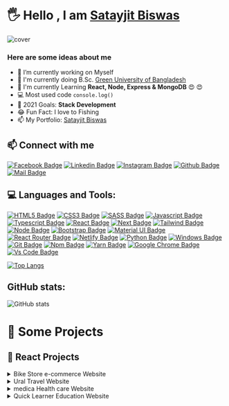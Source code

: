 # 🖐 Hello , I am [Satayjit Biswas](https://coderchef.net/templatemonster/coderchef/)


![cover](https://i.ibb.co/2hd2mhL/Happy-Holidays.png)
### Here are some ideas about me

- 🔭 I’m currently working on Myself
- 🏫 I'm currently doing B.Sc. [Green University of Bangladesh](https://green.edu.bd/)
- 🌱 I'm currently Learning **React, Node, Express & MongoDB** :heart_eyes: 😍
- 💻 Most used code `console.log()`
- 🎯 2021 Goals: **Stack Development**
- 😂 Fun Fact: I love to Fishing
- 📫 My Portfolio: [Satayjit Biswas](https://coderchef.net/templatemonster/coderchef/)




## 📫 Connect with me



[![Facebook Badge](https://img.shields.io/badge/Facebook-1877F2?style=for-the-badge&logo=facebook&logoColor=white)](https://www.facebook.com/satayjit.biswas.1/)
[![Linkedin Badge](https://img.shields.io/badge/LinkedIn-0077B5?style=for-the-badge&logo=linkedin&logoColor=white)](https://www.linkedin.com/in/satayjit-biswas-240407185/)
[![Instagram Badge](https://img.shields.io/badge/Instagram-E4405F?style=for-the-badge&logo=instagram&logoColor=white)](https://www.instagram.com/satayjitbiswastitu/)
[![Github Badge](https://img.shields.io/badge/GitHub-100000?style=for-the-badge&logo=github&logoColor=white)](https://github.com/Satayjit-Biswas)
[![Mail Badge](https://img.shields.io/badge/Gmail-D14836?style=for-the-badge&logo=gmail&logoColor=white)](mailto:satayjitbiswas1@gmail.com)


## 💻 Languages and Tools:
[![HTML5 Badge](https://img.shields.io/badge/HTML5-E34F26?style=for-the-badge&logo=html5&logoColor=white)](#)
[![CSS3 Badge](https://img.shields.io/badge/CSS3-1572B6?style=for-the-badge&logo=css3&logoColor=white)](#)
[![SASS Badge](https://img.shields.io/badge/Sass-CC6699?style=for-the-badge&logo=sass&logoColor=white)](#)
[![Javascript Badge](https://img.shields.io/badge/JavaScript-F7DF1E?style=for-the-badge&logo=javascript&logoColor=black)](#)
[![Typescript Badge](https://img.shields.io/badge/typeScript-0078D6?style=for-the-badge&logo=typeScript&logoColor=white)](#)
[![React Badge](https://img.shields.io/badge/React-20232A?style=for-the-badge&logo=react&logoColor=61DAFB)](#)
[![Next Badge](https://img.shields.io/badge/NextJS-000?style=for-the-badge&logo=nextjs&logoColor=61DAFB)](#)
[![Tailwind Badge](https://img.shields.io/badge/Tailwind_CSS-38B2AC?style=for-the-badge&logo=tailwind-css&logoColor=white)](#)
[![Node Badge](https://img.shields.io/badge/Node.js-43853D?style=for-the-badge&logo=node.js&logoColor=white)](#)
[![Bootstrap Badge](https://img.shields.io/badge/Bootstrap-563D7C?style=for-the-badge&logo=bootstrap&logoColor=white)](#)
[![Material UI Badge](https://img.shields.io/badge/Material--UI-0081CB?style=for-the-badge&logo=material-ui&logoColor=white)](#)
[![React Router Badge](https://img.shields.io/badge/React_Router-CA4245?style=for-the-badge&logo=react-router&logoColor=white)](#)
[![Netlify Badge](https://img.shields.io/badge/Netlify-00C7B7?style=for-the-badge&logo=netlify&logoColor=white)](#)
[![Python Badge](https://img.shields.io/badge/Python-14354C?style=for-the-badge&logo=python&logoColor=white)](#)
[![Windows Badge](https://img.shields.io/badge/Windows-0078D6?style=for-the-badge&logo=windows&logoColor=white)](#)
[![Git Badge](https://img.shields.io/badge/git-f34f29?style=for-the-badge&logo=git&logoColor=white)](#)
[![Npm Badge](https://img.shields.io/badge/npm-d7141a?style=for-the-badge&logo=npm&logoColor=white)](#)
[![Yarn Badge](https://img.shields.io/badge/yarn-0078D6?style=for-the-badge&logo=yarn&logoColor=white)](#)
[![Google Chrome Badge](https://img.shields.io/badge/google_chrome-556532?style=for-the-badge&logo=googlechrome&logoColor=white)](#)
[![Vs Code Badge](https://img.shields.io/badge/Visual_Studio_Code-0078D6?style=for-the-badge&logo=visualstudiocode&logoColor=white)](#)

[![Top Langs](https://github-readme-stats.vercel.app/api/top-langs/?username=Satayjit-Biswas&layout=compact)](https://github.com/Satayjit-Biswas/github-readme-stats)

## GitHub stats:

![GitHub stats](https://github-readme-stats.vercel.app/api?username=Satayjit-Biswas&show_icons=true&theme=merko)


# 🚀 Some Projects

## 📢 React Projects
<details>
<summary>Bike Store e-commerce Website</summary>

1. Live Demo: https://bike-store-a5d20.web.app/
2. Github Code: https://github.com/Satayjit-Biswas/Bike-Store.git
3. Technology : React JS, Bootstrap CSS , firebase , mongodb , node
![ss](https://i.ibb.co/0MzgqsZ/screencapture-bike-store-a5d20-web-app-2021-11-17-01-05-46.png)
</details>


<details>
<summary>Ural Travel Website</summary>

1. Live Demo: https://ural-64499.web.app/
2. Github Code: https://github.com/Satayjit-Biswas/ural
3. Technology : React JS, Bootstrap CSS , firebase , mongodb , node
![ss](https://i.ibb.co/ftDFcn4/screencapture-ural-64499-web-app-2021-11-17-01-03-31-1.png)
</details>


<details>
<summary>medica Health care Website</summary>

1. Live Demo: https://medica-390f6.web.app/
2. Github Code: https://github.com/Satayjit-Biswas/medica.git
3. Technology : React JS, Bootstrap CSS
![ss](https://i.ibb.co/Fgh9NN6/screencapture-medica-390f6-web-app-2021-11-17-00-56-42.png)
</details>

<details>
<summary>Quick Learner Education Website</summary>

1. Live Demo: https://thirsty-saha-83cc35.netlify.app/
2. Github Code: https://github.com/Satayjit-Biswas/quick-lerner.git
3. Technology : React JS, Bootstrap CSS
![ss](https://i.ibb.co/jgsbxhY/screencapture-thirsty-saha-83cc35-netlify-app-2021-11-17-00-21-10.png)
</details>
